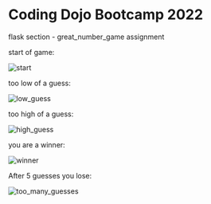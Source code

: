 # Coding Dojo Bootcamp 2022
flask section - great_number_game assignment

start of game:

![start](https://user-images.githubusercontent.com/99504059/176048639-3d4aac2d-e2ce-4407-986e-4c6df03f6ba7.png)

too low of a guess:

![low_guess](https://user-images.githubusercontent.com/99504059/176048673-ed35a963-3704-4481-afc1-0190ce5ed879.png)

too high of a guess:

![high_guess](https://user-images.githubusercontent.com/99504059/176048703-0f9f80df-032a-4f49-9e82-b0687fecb304.png)

you are a winner:

![winner](https://user-images.githubusercontent.com/99504059/176048735-38ff95f7-eec3-46a7-8cc7-c698123f5553.png)

After 5 guesses you lose:

![too_many_guesses](https://user-images.githubusercontent.com/99504059/176048781-b1bc8cae-6b44-4ca2-880d-69d55a8ec962.png)
